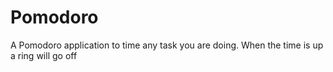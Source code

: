 # Pomodoro
 A Pomodoro application to time any task you are doing. When the time is up a ring will go off

